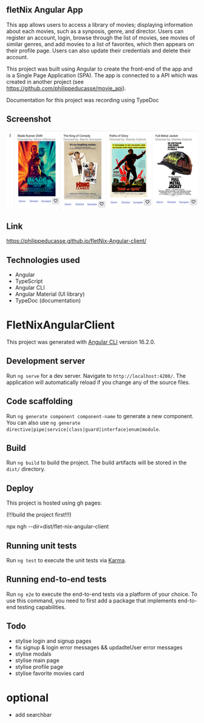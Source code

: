 ## fletNix Angular App ##

This app allows users to access a library of movies; displaying information about each movies, such as a synposis, genre, and director. Users can register an account, login, browse through the list of movies, see movies of similar genres, and add movies to a list of favorites, which then appears on their profile page. Users can also update their credentials and delete their account.

This project was built using Angular to create the front-end of the app and is a Single Page Application (SPA). The app is connected to a API which was created in another project (see <a>https://github.com/philippeducasse/movie_api</a>). 

Documentation for this project was recording using TypeDoc

## Screenshot ## 

<img src="/screenshot.png">

## Link ##

<a>https://philippeducasse.github.io/fletNix-Angular-client/</a>

## Technologies used

- Angular
- TypeScript
- Angular CLI
- Angular Material (UI library)
- TypeDoc (documentation)


# FletNixAngularClient

This project was generated with [Angular CLI](https://github.com/angular/angular-cli) version 16.2.0.

## Development server

Run `ng serve` for a dev server. Navigate to `http://localhost:4200/`. The application will automatically reload if you change any of the source files.

## Code scaffolding

Run `ng generate component component-name` to generate a new component. You can also use `ng generate directive|pipe|service|class|guard|interface|enum|module`.

## Build

Run `ng build` to build the project. The build artifacts will be stored in the `dist/` directory.

## Deploy 

This project is hosted using gh pages:

(!!!build the project first!!!)

npx ngh --dir=dist/flet-nix-angular-client  

## Running unit tests

Run `ng test` to execute the unit tests via [Karma](https://karma-runner.github.io).

## Running end-to-end tests

Run `ng e2e` to execute the end-to-end tests via a platform of your choice. To use this command, you need to first add a package that implements end-to-end testing capabilities.

## Todo

- stylise login and signup pages
- fix signup & login error messages && updadteUser error messages
- stylise modals
- stylise main page
- stylise profile page 
- stylise favorite movies card

# optional
- add searchbar
